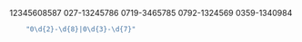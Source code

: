12345608587
027-13245786
0719-3465785
0792-1324569
0359-1340984


```javascript
    "0\d{2}-\d{8}|0\d{3}-\d{7}"
```

